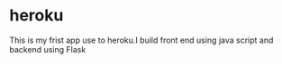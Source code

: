 # heroku
This is my frist app use to heroku.I build front end using java script and backend using Flask
